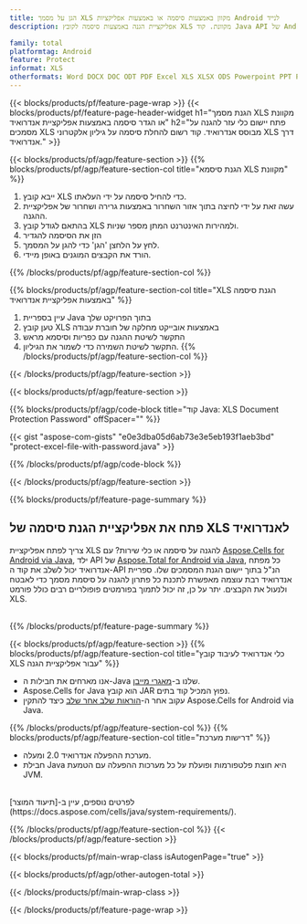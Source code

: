 ```yaml
---
title: הגן על מסמך XLS מקוון באמצעות סיסמה או באמצעות אפליקציות Android לנייד
description: אפליקציית הגנה באמצעות סיסמה לקובץ XLS מקוונת. קוד Java API של Android להחלת הגנת סיסמה על גיליונות אלקטרוניים של XLS.

family: total
platformtag: Android
feature: Protect
informat: XLS
otherformats: Word DOCX DOC ODT PDF Excel XLS XLSX ODS Powerpoint PPT PPTX ODP
---
```

{{< blocks/products/pf/feature-page-wrap >}}
{{< blocks/products/pf/feature-page-header-widget h1="הגנת מסמך XLS מקוונת או הגדר סיסמה באמצעות אפליקציית אנדרואיד" h2="פתח יישום כלי עזר להגנה על מסמכים XLS מבוסס אנדרואיד. קוד רשום להחלת סיסמה על גיליון אלקטרוני XLS דרך אנדרואיד." >}}

{{< blocks/products/pf/agp/feature-section >}}
{{% blocks/products/pf/agp/feature-section-col title="הגנת סיסמא XLS מקוונת" %}}

1. ייבא קובץ XLS כדי להחיל סיסמה על ידי העלאתו.
1. עשה זאת על ידי לחיצה בתוך אזור השחרור באמצעות גרירה ושחרור של אפליקציית ההגנה. 
1. בהתאם לגודל קובץ XLS ולמהירות האינטרנט המתן מספר שניות.
1. הזן את הסיסמה להגדיר
1. לחץ על הלחצן 'הגן' כדי להגן על המסמך.
1. הורד את הקבצים המוגנים באופן מיידי.

{{% /blocks/products/pf/agp/feature-section-col %}}

{{% blocks/products/pf/agp/feature-section-col title="XLS הגנת סיסמה באמצעות אפליקציית אנדרואיד" %}}

1. עיין בספריית Java בתוך הפרויקט שלך 
1. טען קובץ XLS באמצעות אובייקט מחלקה של חוברת עבודה
1. התקשר לשיטת ההגנה עם כפריות וסיסמא מראש
1. התקשר לשיטת השמירה כדי לשמור את הגיליון.
{{% /blocks/products/pf/agp/feature-section-col %}}

{{< /blocks/products/pf/agp/feature-section >}}

{{< blocks/products/pf/agp/feature-section >}}

{{% blocks/products/pf/agp/code-block title="קוד Java: XLS Document Protection Password" offSpacer="" %}}

{{< gist "aspose-com-gists" "e0e3dba05d6ab73e3e5eb193f1aeb3bd" "protect-excel-file-with-password.java" >}}

{{% /blocks/products/pf/agp/code-block %}}

{{< /blocks/products/pf/agp/feature-section >}}



{{% blocks/products/pf/feature-page-summary %}}


<h2>פתח את אפליקציית הגנת סיסמה של XLS לאנדרואיד</h2>

צריך לפתח אפליקציית XLS להגנה על סיסמה או כלי שירות? עם [Aspose.Cells for Android via Java](https://products.aspose.com/cells/iw/android-java/), ילד API של [Aspose.Total for Android via Java](https://products.aspose.com/total/iw/android-java/), כל מפתח אנדרואיד יכול לשלב את קוד ה-API הנ"ל בתוך יישום הגנת המסמכים שלו. ספריית אנדרואיד רבת עוצמה מאפשרת לתכנת כל פתרון להגנה על סיסמת מסמך כדי לאבטח ולנעול את הקבצים. יתר על כן, זה יכול לתמוך בפורמטים פופולריים רבים כולל פורמט XLS.<br /><br />

{{% /blocks/products/pf/feature-page-summary %}}

{{< blocks/products/pf/agp/feature-section >}}
{{% blocks/products/pf/agp/feature-section-col title="כלי אנדרואיד לעיבוד קובץ XLS עבור אפליקציית הגנה" %}}

- אנו מארחים את חבילות ה-Java שלנו ב-[מאגרי מייבן](https://releases.aspose.com/java/repo/com/aspose/aspose-cells/). 
- Aspose.Cells for Java הוא קובץ JAR נפוץ המכיל קוד בתים. 
- עקוב אחר ה-[הוראות שלב אחר שלב](https://docs.aspose.com/cells/java/installation/#install-aspose-cells-for-java-from-maven-repository) כיצד להתקין Aspose.Cells for Android via Java.

{{% /blocks/products/pf/agp/feature-section-col %}}
{{% blocks/products/pf/agp/feature-section-col title="דרישות מערכת" %}}

- מערכת ההפעלה אנדרואיד 2.0 ומעלה.
- חבילת Java היא חוצת פלטפורמות ופועלת על כל מערכות ההפעלה עם הטמעת JVM.

<br />
לפרטים נוספים, עיין ב-[תיעוד המוצר](https://docs.aspose.com/cells/java/system-requirements/).

{{% /blocks/products/pf/agp/feature-section-col %}}
{{< /blocks/products/pf/agp/feature-section >}}

{{< blocks/products/pf/main-wrap-class isAutogenPage="true" >}}

{{< blocks/products/pf/agp/other-autogen-total >}}

{{< /blocks/products/pf/main-wrap-class >}}

{{< /blocks/products/pf/feature-page-wrap >}}